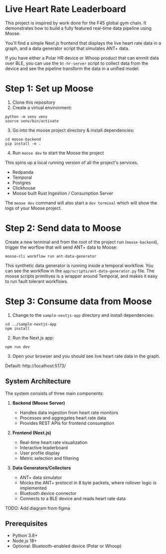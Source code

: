 # Live Heart Rate Leaderboard

This project is inspired by work done for the F45 global gym chain. It demonstrates how to build a fully featured real-time data pipeline using Moose. 

You'll find a simple Next.js frontend that displays the live heart rate data in a graph, and a data generator script that simulates ANT+ data. 

If you have either a Polar HR device or Whoop product that can emmit data over BLE, you can use the `bt-hr-server` script to collect data from the device and see the pipeline transform the data in a unified model. 

# Step 1: Set up Moose

1. Clone this repository
2. Create a virtual environment:
```
python -m venv venv
source venv/bin/activate
```
3. Go into the moose project directory & install dependencies:
```
cd moose-backend
pip install -e .
```
4. Run `moose dev` to start the Moose the project

This spins up a local running version of all the project's services.

- Redpanda
- Temporal
- Postgres
- Clickhouse
- Moose built Rust Ingestion / Consumption Server


The `moose dev` command will also start a `dev terminal` which will show the logs of your Moose project.

# Step 2: Send data to Moose

Create a new terminal and from the root of the project run (`moose-backend`), trigger the worflow that will send ANT+ data to Moose:

```
moose-cli workflow run ant-data-generator
```

This synthetic data generator is running inside a temporal workflow. You can see the workflow in the `app/scripts/ant-data-generator.py` file. The moose scripts primitives is a wrapper around Temporal, and makes it easy to run fault tolerant workflows. 

# Step 3: Consume data from Moose
1. Change to the `sample-nextjs-app` directory and install dependencies:
```
cd ../sample-nextjs-app
npm install
```

2. Run the Next.js app:
```
npm run dev
```

3. Open your browser and you should see live heart rate data in the graph. 

Default: http://localhost:5173/


## System Architecture

The system consists of three main components:

1. **Backend (Moose Server)**
   - Handles data ingestion from heart rate monitors
   - Processes and aggregates heart rate data
   - Provides REST APIs for frontend consumption

2. **Frontend (Next.js)**
   - Real-time heart rate visualization
   - Interactive leaderboard
   - User profile display
   - Metric selection and filtering

3. **Data Generators/Collectors**
   - ANT+ data simulator
    - Mocks the ANT+ protocol in 8 byte packets, where rollover logic is implemented
   - Bluetooth device connector
    - Connects to a BLE device and reads heart rate data

TODO: Add diagram from figma


## Prerequisites

- Python 3.8+
- Node.js 18+
- Optional: Bluetooth-enabled device (Polar or Whoop)

